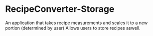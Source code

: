 # RecipeConverter-Storage
An application that takes recipe measurements and scales it to a new portion (determined by user)
Allows users to store recipes aswell. 
